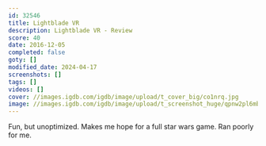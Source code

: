 ```yaml
---
id: 32546
title: Lightblade VR
description: Lightblade VR - Review
score: 40
date: 2016-12-05
completed: false
goty: []
modified_date: 2024-04-17
screenshots: []
tags: []
videos: []
cover: //images.igdb.com/igdb/image/upload/t_cover_big/co1nrq.jpg
image: //images.igdb.com/igdb/image/upload/t_screenshot_huge/qpnw2pl6mbxbauipdcqw.jpg
---
```

Fun, but unoptimized. Makes me hope for a full star wars game. Ran poorly for me.